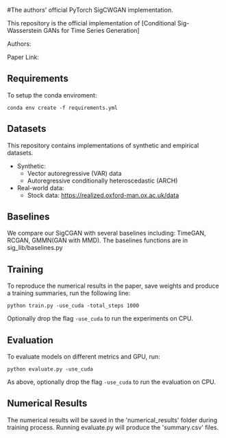 #The authors' official PyTorch SigCWGAN implementation.

This repository is the official implementation of [Conditional Sig-Wasserstein GANs for Time Series Generation]

Authors:

Paper Link:

## Requirements

To setup the conda enviroment:

```setup
conda env create -f requirements.yml
```

## Datasets

This repository contains implementations of synthetic and empirical datasets.

- Synthetic:
    - Vector autoregressive (VAR) data
    - Autoregressive conditionally heteroscedastic (ARCH)
- Real-world data:
    - Stock data: https://realized.oxford-man.ox.ac.uk/data

## Baselines

We compare our SigCGAN with several baselines including: TimeGAN, RCGAN, GMMN(GAN with MMD). The baselines functions are in sig_lib/baselines.py


## Training

To reproduce the numerical results in the paper, save weights and produce a training summaries, run the following line:

```train
python train.py -use_cuda -total_steps 1000
```
Optionally drop the flag ```-use_cuda``` to run the experiments on CPU.


## Evaluation

To evaluate models on different metrics and GPU, run:

```eval
python evaluate.py -use_cuda
```
As above, optionally drop the flag ```-use_cuda``` to run the evaluation on CPU.

## Numerical Results

The numerical results will be saved in the 'numerical_results' folder during training process. Running evaluate.py will produce the 'summary.csv' files.
